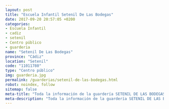 ```yaml
---
layout: post
title: "Escuela Infantil Setenil De Las Bodegas"
date: 2017-09-20 20:57:05 +0200
categories:
- Escuela Infantil
- cadiz
- setenil
- Centro público
- guarderia
name: "Setenil De Las Bodegas"
province: "Cádiz"
location: "Setenil"
code: "11011780"
type: "Centro público"
img: guarderia.jpg
permalink: /guarderias/setenil-de-las-bodegas.html
robot: noindex, follow
sitemap: false
meta-title: "Toda la información de la guardería SETENIL DE LAS BODEGAS"
meta-description: "Toda la información de la guardería SETENIL DE LAS BODEGAS"
---
```

